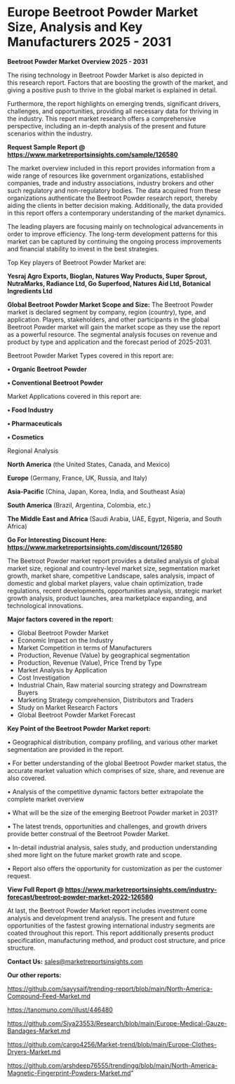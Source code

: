 # Europe Beetroot Powder Market Size, Analysis and Key Manufacturers 2025 - 2031

<Strong> Beetroot Powder Market Overview 2025 - 2031</strong>

The rising technology in Beetroot Powder Market is also depicted in this research report. Factors that are boosting the growth of the market, and giving a positive push to thrive in the global market is explained in detail.

Furthermore, the report highlights on emerging trends, significant drivers, challenges, and opportunities, providing all necessary data for thriving in the industry. This report market research offers a comprehensive perspective, including an in-depth analysis of the present and future scenarios within the industry.

<strong>Request Sample Report @ <a href=https://www.marketreportsinsights.com/sample/126580>https://www.marketreportsinsights.com/sample/126580</a></strong>

The market overview included in this report provides information from a wide range of resources like government organizations, established companies, trade and industry associations, industry brokers and other such regulatory and non-regulatory bodies. The data acquired from these organizations authenticate the Beetroot Powder research report, thereby aiding the clients in better decision making. Additionally, the data provided in this report offers a contemporary understanding of the market dynamics.

The leading players are focusing mainly on technological advancements in order to improve efficiency. The long-term development patterns for this market can be captured by continuing the ongoing process improvements and financial stability to invest in the best strategies.

Top Key players of Beetroot Powder Market are:

<strong>Yesraj Agro Exports, Bioglan, Natures Way Products, Super Sprout, NutraMarks, Radiance Ltd, Go Superfood, Natures Aid Ltd, Botanical Ingredients Ltd</strong>

<strong><b>Global Beetroot Powder Market Scope and Size:</b></strong>
The Beetroot Powder market is declared segment by company, region (country), type, and application. Players, stakeholders, and other participants in the global Beetroot Powder market will gain the market scope as they use the report as a powerful resource. The segmental analysis focuses on revenue and product by type and application and the forecast period of 2025-2031.

Beetroot Powder Market Types covered in this report are:

<strong>• Organic Beetroot Powder

• Conventional Beetroot Powder</strong>

Market Applications covered in this report are:

<strong>• Food Industry

• Pharmaceuticals

• Cosmetics</strong> 

Regional Analysis

<strong>North America</strong> (the United States, Canada, and Mexico)

<strong>Europe</strong> (Germany, France, UK, Russia, and Italy)

<strong>Asia-Pacific</strong> (China, Japan, Korea, India, and Southeast Asia)

<strong>South America</strong> (Brazil, Argentina, Colombia, etc.)

<strong>The Middle East and Africa</strong> (Saudi Arabia, UAE, Egypt, Nigeria, and South Africa)

<strong>Go For Interesting Discount Here: <a href=https://www.marketreportsinsights.com/discount/126580>https://www.marketreportsinsights.com/discount/126580</a></strong>

The Beetroot Powder market report provides a detailed analysis of global market size, regional and country-level market size, segmentation market growth, market share, competitive Landscape, sales analysis, impact of domestic and global market players, value chain optimization, trade regulations, recent developments, opportunities analysis, strategic market growth analysis, product launches, area marketplace expanding, and technological innovations.

<strong><b>Major factors covered in the report:</b></strong>
<ul>
  <li>Global Beetroot Powder Market </li>
  <li>Economic Impact on the Industry</li>
  <li>Market Competition in terms of Manufacturers</li>
  <li>Production, Revenue (Value) by geographical segmentation</li>
  <li>Production, Revenue (Value), Price Trend by Type</li>
  <li>Market Analysis by Application</li>
  <li>Cost Investigation</li>
  <li>Industrial Chain, Raw material sourcing strategy and Downstream Buyers</li>
  <li>Marketing Strategy comprehension, Distributors and Traders</li>
  <li>Study on Market Research Factors</li>
  <li>Global Beetroot Powder Market Forecast</li>
</ul>

<strong><b>Key Point of the Beetroot Powder Market report:</b></strong>

• Geographical distribution, company profiling, and various other market segmentation are provided in the report.

• For better understanding of the global Beetroot Powder market status, the accurate market valuation which comprises of size, share, and revenue are also covered.

• Analysis of the competitive dynamic factors better extrapolate the complete market overview

• What will be the size of the emerging Beetroot Powder market in 2031?

• The latest trends, opportunities and challenges, and growth drivers provide better construal of the Beetroot Powder Market.

• In-detail industrial analysis, sales study, and production understanding shed more light on the future market growth rate and scope.

• Report also offers the opportunity for customization as per the customer request.

<strong><b>View Full Report @ <a href=https://www.marketreportsinsights.com/industry-forecast/beetroot-powder-market-2022-126580>https://www.marketreportsinsights.com/industry-forecast/beetroot-powder-market-2022-126580</a></b></strong>


At last, the Beetroot Powder Market report includes investment come analysis and development trend analysis. The present and future opportunities of the fastest growing international industry segments are coated throughout this report. This report additionally presents product specification, manufacturing method, and product cost structure, and price structure.

<strong>Contact Us:</strong>
sales@marketreportsinsights.com

<strong>Our other reports:</strong>

<a href=https://github.com/sayysaif/trending-report/blob/main/North-America-Compound-Feed-Market.md>https://github.com/sayysaif/trending-report/blob/main/North-America-Compound-Feed-Market.md</a>

<a href=https://tanomuno.com/illust/446480>https://tanomuno.com/illust/446480</a>

<a href=https://github.com/Siya23553/Research/blob/main/Europe-Medical-Gauze-Bandages-Market.md>https://github.com/Siya23553/Research/blob/main/Europe-Medical-Gauze-Bandages-Market.md</a>

<a href=https://github.com/cargo4256/Market-trend/blob/main/Europe-Clothes-Dryers-Market.md>https://github.com/cargo4256/Market-trend/blob/main/Europe-Clothes-Dryers-Market.md</a>

<a href=https://github.com/arshdeep76555/trendingg/blob/main/North-America-Magnetic-Fingerprint-Powders-Market.md>https://github.com/arshdeep76555/trendingg/blob/main/North-America-Magnetic-Fingerprint-Powders-Market.md</a>"
